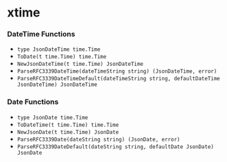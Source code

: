 # xtime

### DateTime Functions

+ `type JsonDateTime time.Time`
+ `ToDate(t time.Time) time.Time`
+ `NewJsonDateTime(t time.Time) JsonDateTime`
+ `ParseRFC3339DateTime(dateTimeString string) (JsonDateTime, error)`
+ `ParseRFC3339DateTimeDefault(dateTimeString string, defaultDateTime JsonDateTime) JsonDateTime`

### Date Functions

+ `type JsonDate time.Time`
+ `ToDateTime(t time.Time) time.Time`
+ `NewJsonDate(t time.Time) JsonDate`
+ `ParseRFC3339Date(dateString string) (JsonDate, error)`
+ `ParseRFC3339DateDefault(dateString string, defaultDate JsonDate) JsonDate`
